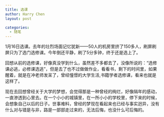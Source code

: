 ```yaml
---
title: 选课
author: Harry Chen
layout: post

categories:
  - 随笔
---
```


  1月16日选课。去年的壮烈场面记忆犹新——50人的机房里挤了150多人，刷屏刷屏只为了选门选修课。今年倒还平静，刷了5分多钟，终于还是选上了。

  回想从前的选修课，好像真没学到什么，虽然差不多都去了，没像所说的：“选修课必逃，必修课选逃”，但是去了也不过做做作业，看看书，剩下的时间里，如果醒着，就是在冲老师发呆了，曾经憧憬的大学生活,书籍学者选修课，看来也就是这样了。

  现在去回想曾经关于大学的梦想，会觉得那是一种曾经的绚烂，好像隔年的感动，一直渗透到心里去。在一个小小的城镇里，在一所小小的学校里，停下来的时候，会想象自己以后的日子。世事难料，曾经的梦现在看起来也已经与事实迥异，没有什么对与错是与非，路是一部部走过来的，无法后悔，也没什么可后悔的。
